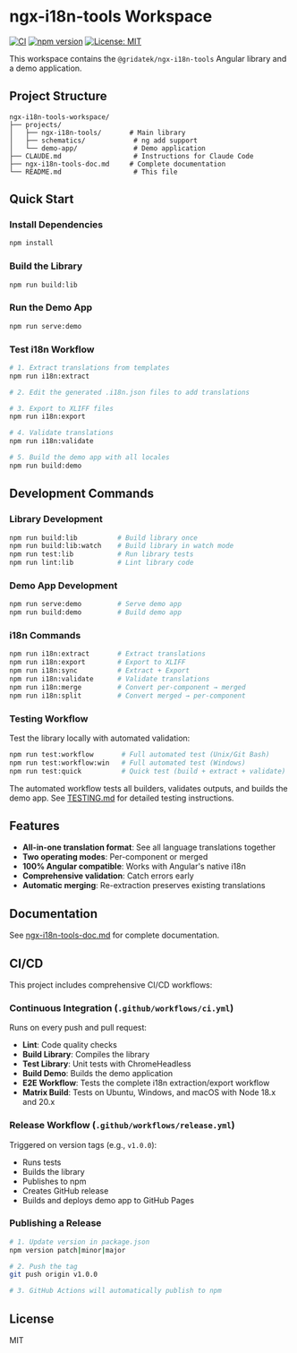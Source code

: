 # ngx-i18n-tools Workspace

[![CI](https://github.com/gridatek/ngx-i18n-tools/workflows/CI/badge.svg)](https://github.com/gridatek/ngx-i18n-tools/actions/workflows/ci.yml)
[![npm version](https://badge.fury.io/js/%40gridatek%2Fngx-i18n-tools.svg)](https://www.npmjs.com/package/@gridatek/ngx-i18n-tools)
[![License: MIT](https://img.shields.io/badge/License-MIT-yellow.svg)](https://opensource.org/licenses/MIT)

This workspace contains the `@gridatek/ngx-i18n-tools` Angular library and a demo application.

## Project Structure

```
ngx-i18n-tools-workspace/
├── projects/
│   ├── ngx-i18n-tools/       # Main library
│   ├── schematics/            # ng add support
│   └── demo-app/              # Demo application
├── CLAUDE.md                  # Instructions for Claude Code
├── ngx-i18n-tools-doc.md     # Complete documentation
└── README.md                  # This file
```

## Quick Start

### Install Dependencies

```bash
npm install
```

### Build the Library

```bash
npm run build:lib
```

### Run the Demo App

```bash
npm run serve:demo
```

### Test i18n Workflow

```bash
# 1. Extract translations from templates
npm run i18n:extract

# 2. Edit the generated .i18n.json files to add translations

# 3. Export to XLIFF files
npm run i18n:export

# 4. Validate translations
npm run i18n:validate

# 5. Build the demo app with all locales
npm run build:demo
```

## Development Commands

### Library Development

```bash
npm run build:lib          # Build library once
npm run build:lib:watch    # Build library in watch mode
npm run test:lib           # Run library tests
npm run lint:lib           # Lint library code
```

### Demo App Development

```bash
npm run serve:demo         # Serve demo app
npm run build:demo         # Build demo app
```

### i18n Commands

```bash
npm run i18n:extract       # Extract translations
npm run i18n:export        # Export to XLIFF
npm run i18n:sync          # Extract + Export
npm run i18n:validate      # Validate translations
npm run i18n:merge         # Convert per-component → merged
npm run i18n:split         # Convert merged → per-component
```

### Testing Workflow

Test the library locally with automated validation:

```bash
npm run test:workflow       # Full automated test (Unix/Git Bash)
npm run test:workflow:win   # Full automated test (Windows)
npm run test:quick          # Quick test (build + extract + validate)
```

The automated workflow tests all builders, validates outputs, and builds the demo app. See [TESTING.md](./TESTING.md) for detailed testing instructions.

## Features

- **All-in-one translation format**: See all language translations together
- **Two operating modes**: Per-component or merged
- **100% Angular compatible**: Works with Angular's native i18n
- **Comprehensive validation**: Catch errors early
- **Automatic merging**: Re-extraction preserves existing translations

## Documentation

See [ngx-i18n-tools-doc.md](./ngx-i18n-tools-doc.md) for complete documentation.

## CI/CD

This project includes comprehensive CI/CD workflows:

### Continuous Integration (`.github/workflows/ci.yml`)

Runs on every push and pull request:

- **Lint**: Code quality checks
- **Build Library**: Compiles the library
- **Test Library**: Unit tests with ChromeHeadless
- **Build Demo**: Builds the demo application
- **E2E Workflow**: Tests the complete i18n extraction/export workflow
- **Matrix Build**: Tests on Ubuntu, Windows, and macOS with Node 18.x and 20.x

### Release Workflow (`.github/workflows/release.yml`)

Triggered on version tags (e.g., `v1.0.0`):

- Runs tests
- Builds the library
- Publishes to npm
- Creates GitHub release
- Builds and deploys demo app to GitHub Pages

### Publishing a Release

```bash
# 1. Update version in package.json
npm version patch|minor|major

# 2. Push the tag
git push origin v1.0.0

# 3. GitHub Actions will automatically publish to npm
```

## License

MIT
